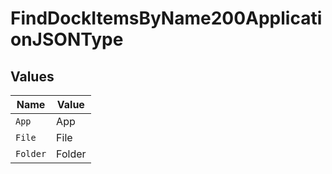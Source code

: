 # FindDockItemsByName200ApplicationJSONType


## Values

| Name     | Value    |
| -------- | -------- |
| `App`    | App      |
| `File`   | File     |
| `Folder` | Folder   |